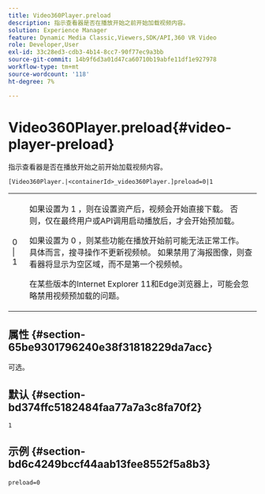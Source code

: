 ```yaml
---
title: Video360Player.preload
description: 指示查看器是否在播放开始之前开始加载视频内容。
solution: Experience Manager
feature: Dynamic Media Classic,Viewers,SDK/API,360 VR Video
role: Developer,User
exl-id: 33c28ed3-cdb3-4b14-8cc7-90f77ec9a3bb
source-git-commit: 14b9f6d3a01d47ca60710b19abfe11df1e927978
workflow-type: tm+mt
source-wordcount: '118'
ht-degree: 7%

---
```


# Video360Player.preload{#video-player-preload}

指示查看器是否在播放开始之前开始加载视频内容。

`[Video360Player.|<containerId>_video360Player.]preload=0|1`

<table id="table_AE7AAFA9B4374E31B51D06511EB96401"> 
 <tbody> 
  <tr> 
   <td colname="col1"> <p> <span class="codeph"> 0 | 1 </span> </p> </td> 
   <td colname="col2"> <p> 如果设置为<span class="codeph"> 1 </span>，则在设置资产后，视频会开始直接下载。 否则，仅在最终用户或API调用启动播放后，才会开始预加载。 </p> <p>如果设置为<span class="codeph"> 0 </span>，则某些功能在播放开始前可能无法正常工作。 具体而言，搜寻操作不更新视频帧。 如果禁用了海报图像，则查看器将显示为空区域，而不是第一个视频帧。 </p> <p>在某些版本的Internet Explorer 11和Edge浏览器上，可能会忽略禁用视频预加载的问题。 </p> </td> 
  </tr> 
 </tbody> 
</table>

## 属性 {#section-65be9301796240e38f31818229da7acc}

可选。

## 默认 {#section-bd374ffc5182484faa77a7a3c8fa70f2}

`1`

## 示例 {#section-bd6c4249bccf44aab13fee8552f5a8b3}

`preload=0`
